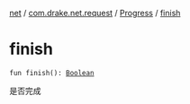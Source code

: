 [net](../../index.md) / [com.drake.net.request](../index.md) / [Progress](index.md) / [finish](./finish.md)

# finish

`fun finish(): `[`Boolean`](https://kotlinlang.org/api/latest/jvm/stdlib/kotlin/-boolean/index.html)

是否完成

